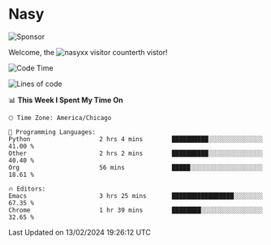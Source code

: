 # Nasy

<!--
<p align="center">
<img height="200" src="https://github-readme-stats.vercel.app/api?username=nasyxx&count_private=true&show_icons=true&theme=dracula&include_all_commits=true"/>
<img height="200" src="https://github-readme-stats.vercel.app/api/top-langs/?username=nasyxx&theme=dracula&hide=html,jupyter+notebook&count_private=true&show_icons=true"/>
</p>

  
----------------
-->

![Sponsor](https://img.shields.io/static/v1.svg?label=Sponsor&message=%E2%9D%A4&logo=GitHub&style=flat&color=pink)
 
Welcome, the ![nasyxx visitor counter](https://count.getloli.com/get/@nasyxx?theme=rule34)th vistor!
 
<!--START_SECTION:waka-->
![Code Time](http://img.shields.io/badge/Code%20Time-4%2C289%20hrs%2033%20mins-blue)

![Lines of code](https://img.shields.io/badge/From%20Hello%20World%20I%27ve%20Written-6.3%20million%20lines%20of%20code-blue)

📊 **This Week I Spent My Time On** 

```text
🕑︎ Time Zone: America/Chicago

💬 Programming Languages: 
Python                   2 hrs 4 mins        ██████████░░░░░░░░░░░░░░░   41.00 % 
Other                    2 hrs 2 mins        ██████████░░░░░░░░░░░░░░░   40.40 % 
Org                      56 mins             █████░░░░░░░░░░░░░░░░░░░░   18.61 % 

🔥 Editors: 
Emacs                    3 hrs 25 mins       █████████████████░░░░░░░░   67.35 % 
Chrome                   1 hr 39 mins        ████████░░░░░░░░░░░░░░░░░   32.65 % 
```


 Last Updated on 13/02/2024 19:26:12 UTC
<!--END_SECTION:waka-->

<!-- ![visitors](https://visitor-badge.laobi.icu/badge?page_id=nasyxx.nasyxx) -->
